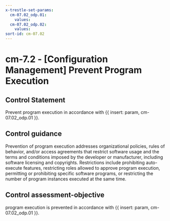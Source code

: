 ```yaml
---
x-trestle-set-params:
  cm-07.02_odp.01:
    values:
  cm-07.02_odp.02:
    values:
sort-id: cm-07.02
---
```


# cm-7.2 - \[Configuration Management\] Prevent Program Execution

## Control Statement

Prevent program execution in accordance with {{ insert: param, cm-07.02_odp.01 }}.

## Control guidance

Prevention of program execution addresses organizational policies, rules of behavior, and/or access agreements that restrict software usage and the terms and conditions imposed by the developer or manufacturer, including software licensing and copyrights. Restrictions include prohibiting auto-execute features, restricting roles allowed to approve program execution, permitting or prohibiting specific software programs, or restricting the number of program instances executed at the same time.

## Control assessment-objective

program execution is prevented in accordance with {{ insert: param, cm-07.02_odp.01 }}.
